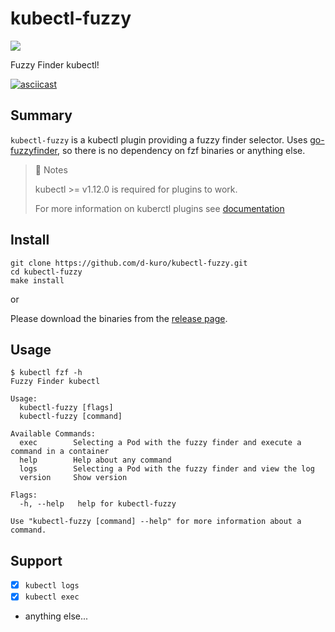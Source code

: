 # kubectl-fuzzy

![](https://github.com/d-kuro/kubectl-fuzzy/workflows/Build/badge.svg)

Fuzzy Finder kubectl!

[![asciicast](https://asciinema.org/a/kMNLBIDAGLaNl6JcgJnUACCUr.svg)](https://asciinema.org/a/kMNLBIDAGLaNl6JcgJnUACCUr)

## Summary

`kubectl-fuzzy` is a kubectl plugin providing a fuzzy finder selector.
Uses [go-fuzzyfinder](https://github.com/ktr0731/go-fuzzyfinder), so there is no dependency on fzf binaries or anything else.

> 📝 Notes
>
> kubectl >= v1.12.0 is required for plugins to work.
>
> For more information on kuberctl plugins see [documentation](https://kubernetes.io/docs/tasks/extend-kubectl/kubectl-plugins/)

## Install

```shell
git clone https://github.com/d-kuro/kubectl-fuzzy.git
cd kubectl-fuzzy
make install
```

or

Please download the binaries from the [release page](https://github.com/d-kuro/kubectl-fuzzy/releases).

## Usage

```console
$ kubectl fzf -h
Fuzzy Finder kubectl

Usage:
  kubectl-fuzzy [flags]
  kubectl-fuzzy [command]

Available Commands:
  exec        Selecting a Pod with the fuzzy finder and execute a command in a container
  help        Help about any command
  logs        Selecting a Pod with the fuzzy finder and view the log
  version     Show version

Flags:
  -h, --help   help for kubectl-fuzzy

Use "kubectl-fuzzy [command] --help" for more information about a command.
```

## Support

* [x] `kubectl logs`
* [x] `kubectl exec`
* anything else...
